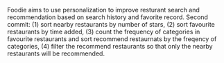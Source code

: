 Foodie aims to use personalization to improve resturant search and recommendation based on search history and favorite record.
Second commit: (1) sort nearby restaurants by number of stars, (2) sort favourite restaurants by time added, (3) count the frequency of categories in favourite restaurants and sort recommend restaurnats by the freqency of categories, (4) filter the recommend restaurants so that only the nearby restaurants will be recommended.
